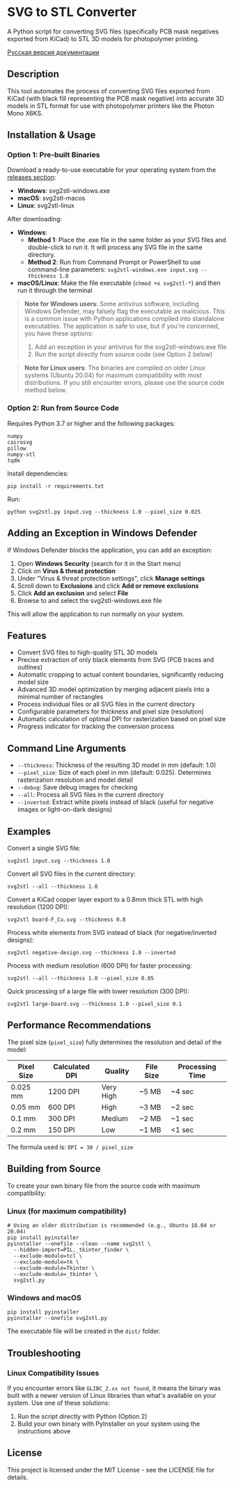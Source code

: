 # SVG to STL Converter

A Python script for converting SVG files (specifically PCB mask negatives exported from KiCad) to STL 3D models for photopolymer printing.

[Русская версия документации](readme.md)

## Description

This tool automates the process of converting SVG files exported from KiCad (with black fill representing the PCB mask negative) into accurate 3D models in STL format for use with photopolymer printers like the Photon Mono X6KS.

## Installation & Usage

### Option 1: Pre-built Binaries

Download a ready-to-use executable for your operating system from the [releases section](https://github.com/YOURNAME/svg-to-stl/releases):

- **Windows**: svg2stl-windows.exe
- **macOS**: svg2stl-macos
- **Linux**: svg2stl-linux

After downloading:
- **Windows**:
  - **Method 1**: Place the .exe file in the same folder as your SVG files and double-click to run it. It will process any SVG file in the same directory.
  - **Method 2**: Run from Command Prompt or PowerShell to use command-line parameters: `svg2stl-windows.exe input.svg --thickness 1.0`
- **macOS/Linux**: Make the file executable (`chmod +x svg2stl-*`) and then run it through the terminal

> **Note for Windows users**: Some antivirus software, including Windows Defender, may falsely flag the executable as malicious. This is a common issue with Python applications compiled into standalone executables. The application is safe to use, but if you're concerned, you have these options:
> 1. Add an exception in your antivirus for the svg2stl-windows.exe file
> 2. Run the script directly from source code (see Option 2 below)

> **Note for Linux users**: The binaries are compiled on older Linux systems (Ubuntu 20.04) for maximum compatibility with most distributions. If you still encounter errors, please use the source code method below.

### Option 2: Run from Source Code

Requires Python 3.7 or higher and the following packages:
```
numpy
cairosvg
pillow
numpy-stl
tqdm
```

Install dependencies:
```
pip install -r requirements.txt
```

Run:
```
python svg2stl.py input.svg --thickness 1.0 --pixel_size 0.025
```

## Adding an Exception in Windows Defender

If Windows Defender blocks the application, you can add an exception:

1. Open **Windows Security** (search for it in the Start menu)
2. Click on **Virus & threat protection**
3. Under "Virus & threat protection settings", click **Manage settings**
4. Scroll down to **Exclusions** and click **Add or remove exclusions**
5. Click **Add an exclusion** and select **File**
6. Browse to and select the svg2stl-windows.exe file

This will allow the application to run normally on your system.

## Features

- Convert SVG files to high-quality STL 3D models
- Precise extraction of only black elements from SVG (PCB traces and outlines)
- Automatic cropping to actual content boundaries, significantly reducing model size
- Advanced 3D model optimization by merging adjacent pixels into a minimal number of rectangles
- Process individual files or all SVG files in the current directory
- Configurable parameters for thickness and pixel size (resolution)
- Automatic calculation of optimal DPI for rasterization based on pixel size
- Progress indicator for tracking the conversion process

## Command Line Arguments

- `--thickness`: Thickness of the resulting 3D model in mm (default: 1.0)
- `--pixel_size`: Size of each pixel in mm (default: 0.025). Determines rasterization resolution and model detail
- `--debug`: Save debug images for checking
- `--all`: Process all SVG files in the current directory
- `--inverted`: Extract white pixels instead of black (useful for negative images or light-on-dark designs)

## Examples

Convert a single SVG file:
```
svg2stl input.svg --thickness 1.0
```

Convert all SVG files in the current directory:
```
svg2stl --all --thickness 1.0
```

Convert a KiCad copper layer export to a 0.8mm thick STL with high resolution (1200 DPI):
```
svg2stl board-F_Cu.svg --thickness 0.8
```

Process white elements from SVG instead of black (for negative/inverted designs):
```
svg2stl negative-design.svg --thickness 1.0 --inverted
```

Process with medium resolution (600 DPI) for faster processing:
```
svg2stl --all --thickness 1.0 --pixel_size 0.05
```

Quick processing of a large file with lower resolution (300 DPI):
```
svg2stl large-board.svg --thickness 1.0 --pixel_size 0.1
```

## Performance Recommendations

The pixel size (`pixel_size`) fully determines the resolution and detail of the model:

| Pixel Size | Calculated DPI | Quality | File Size | Processing Time |
|------------|----------------|---------|-----------|-----------------|
| 0.025 mm   | 1200 DPI       | Very High | ~5 MB   | ~4 sec          |
| 0.05 mm    | 600 DPI        | High    | ~3 MB     | ~2 sec          |
| 0.1 mm     | 300 DPI        | Medium  | ~2 MB     | ~1 sec          |
| 0.2 mm     | 150 DPI        | Low     | ~1 MB     | <1 sec          |

The formula used is: `DPI = 30 / pixel_size`

## Building from Source

To create your own binary file from the source code with maximum compatibility:

### Linux (for maximum compatibility)
```
# Using an older distribution is recommended (e.g., Ubuntu 18.04 or 20.04)
pip install pyinstaller
pyinstaller --onefile --clean --name svg2stl \
  --hidden-import=PIL._tkinter_finder \
  --exclude-module=tcl \
  --exclude-module=tk \
  --exclude-module=Tkinter \
  --exclude-module=_tkinter \
  svg2stl.py
```

### Windows and macOS
```
pip install pyinstaller
pyinstaller --onefile svg2stl.py
```

The executable file will be created in the `dist/` folder.

## Troubleshooting

### Linux Compatibility Issues

If you encounter errors like `GLIBC_2.xx not found`, it means the binary was built with a newer version of Linux libraries than what's available on your system. Use one of these solutions:

1. Run the script directly with Python (Option 2)
2. Build your own binary with PyInstaller on your system using the instructions above

## License

This project is licensed under the MIT License - see the LICENSE file for details. 